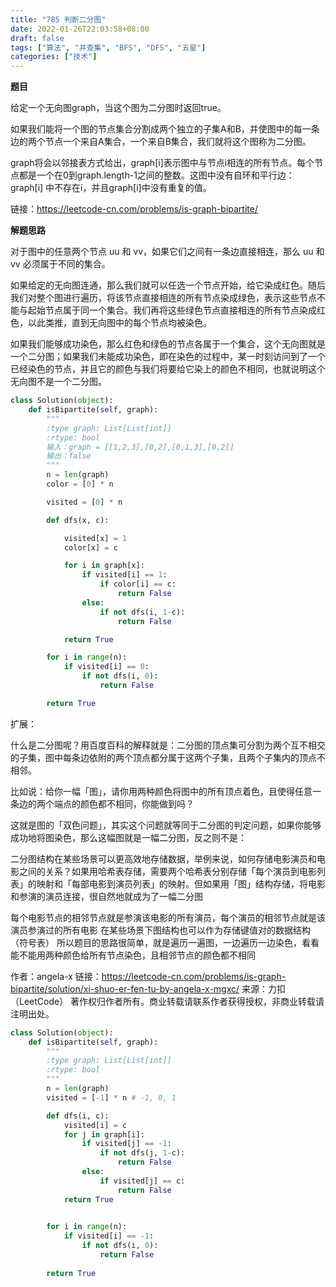 ```yaml
---
title: "785 判断二分图"
date: 2022-01-26T22:03:58+08:00
draft: false
tags: ["算法", "并查集", "BFS", "DFS", "五星"]
categories: ["技术"]
---
```


**题目**

给定一个无向图graph，当这个图为二分图时返回true。

如果我们能将一个图的节点集合分割成两个独立的子集A和B，并使图中的每一条边的两个节点一个来自A集合，一个来自B集合，我们就将这个图称为二分图。

graph将会以邻接表方式给出，graph[i]表示图中与节点i相连的所有节点。每个节点都是一个在0到graph.length-1之间的整数。这图中没有自环和平行边： graph[i] 中不存在i，并且graph[i]中没有重复的值。

链接：https://leetcode-cn.com/problems/is-graph-bipartite/

**解题思路**

对于图中的任意两个节点 uu 和 vv，如果它们之间有一条边直接相连，那么 uu 和 vv 必须属于不同的集合。

如果给定的无向图连通，那么我们就可以任选一个节点开始，给它染成红色。随后我们对整个图进行遍历，将该节点直接相连的所有节点染成绿色，表示这些节点不能与起始节点属于同一个集合。我们再将这些绿色节点直接相连的所有节点染成红色，以此类推，直到无向图中的每个节点均被染色。

如果我们能够成功染色，那么红色和绿色的节点各属于一个集合，这个无向图就是一个二分图；如果我们未能成功染色，即在染色的过程中，某一时刻访问到了一个已经染色的节点，并且它的颜色与我们将要给它染上的颜色不相同，也就说明这个无向图不是一个二分图。


```python
class Solution(object):
    def isBipartite(self, graph):
        """
        :type graph: List[List[int]]
        :rtype: bool
        输入：graph = [[1,2,3],[0,2],[0,1,3],[0,2]]
        输出：false
        """
        n = len(graph)
        color = [0] * n

        visited = [0] * n

        def dfs(x, c):

            visited[x] = 1
            color[x] = c

            for i in graph[x]:
                if visited[i] == 1:
                    if color[i] == c:
                        return False
                else:
                    if not dfs(i, 1-c):
                        return False

            return True

        for i in range(n):
            if visited[i] == 0:
                if not dfs(i, 0):
                    return False

        return True
```


扩展：

什么是二分图呢？用百度百科的解释就是：二分图的顶点集可分割为两个互不相交的子集，图中每条边依附的两个顶点都分属于这两个子集，且两个子集内的顶点不相邻。

比如说：给你一幅「图」，请你用两种颜色将图中的所有顶点着色，且使得任意一条边的两个端点的颜色都不相同，你能做到吗？

这就是图的「双色问题」，其实这个问题就等同于二分图的判定问题，如果你能够成功地将图染色，那么这幅图就是一幅二分图，反之则不是：

二分图结构在某些场景可以更高效地存储数据，举例来说，如何存储电影演员和电影之间的关系？如果用哈希表存储，需要两个哈希表分别存储「每个演员到电影列表」的映射和「每部电影到演员列表」的映射。但如果用「图」结构存储，将电影和参演的演员连接，很自然地就成为了一幅二分图

每个电影节点的相邻节点就是参演该电影的所有演员，每个演员的相邻节点就是该演员参演过的所有电影
在某些场景下图结构也可以作为存储键值对的数据结构（符号表）
所以题目的思路很简单，就是遍历一遍图，一边遍历一边染色，看看能不能用两种颜色给所有节点染色，且相邻节点的颜色都不相同

作者：angela-x
链接：https://leetcode-cn.com/problems/is-graph-bipartite/solution/xi-shuo-er-fen-tu-by-angela-x-mgxc/
来源：力扣（LeetCode）
著作权归作者所有。商业转载请联系作者获得授权，非商业转载请注明出处。

```python
class Solution(object):
    def isBipartite(self, graph):
        """
        :type graph: List[List[int]]
        :rtype: bool
        """
        n = len(graph)
        visited = [-1] * n # -1, 0, 1

        def dfs(i, c):
            visited[i] = c
            for j in graph[i]:
                if visited[j] == -1:
                    if not dfs(j, 1-c):
                        return False
                else:
                    if visited[j] == c:
                        return False
            return True
            

        for i in range(n):
            if visited[i] == -1:
                if not dfs(i, 0):
                    return False
        
        return True
```